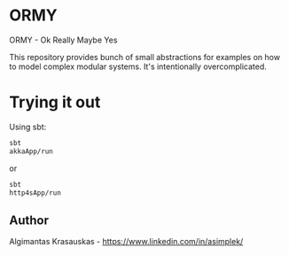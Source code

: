 # ORMY

ORMY - Ok Really Maybe Yes

This repository provides bunch of small abstractions for examples on how to model complex modular systems. It's intentionally overcomplicated.

# Trying it out

Using sbt:

```bash
sbt
akkaApp/run
```
or 
```bash
sbt 
http4sApp/run
```

## Author
Algimantas Krasauskas - https://www.linkedin.com/in/asimplek/